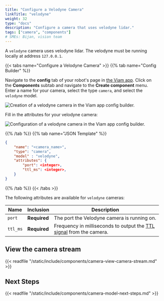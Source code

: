 ```yaml
---
title: "Configure a Velodyne Camera"
linkTitle: "velodyne"
weight: 32
type: "docs"
description: "Configure a camera that uses velodyne lidar."
tags: ["camera", "components"]
# SMEs: Bijan, vision team
---
```


A `velodyne` camera uses velodyne lidar.
The velodyne must be running locally at address `127.0.0.1`.

{{< tabs name="Configure a Velodyne Camera" >}}
{{% tab name="Config Builder" %}}

Navigate to the **config** tab of your robot's page in [the Viam app](https://app.viam.com).
Click on the **Components** subtab and navigate to the **Create component** menu.
Enter a name for your camera, select the type `camera`, and select the `velodyne` model.

![Creation of a velodyne camera in the Viam app config builder.](../img/create-velodyne.png)

Fill in the attributes for your velodyne camera:

![Configuration of a velodyne camera in the Viam app config builder.](../img/configure-velodyne.png)

{{% /tab %}}
{{% tab name="JSON Template" %}}

```json {class="line-numbers linkable-line-numbers"}
{
    "name": "<camera_name>",
    "type": "camera",
    "model" : "velodyne",
    "attributes": {
        "port": <integer>,
        "ttl_ms": <integer>,
    }
}
```

{{% /tab %}}
{{< /tabs >}}

The following attributes are available for `velodyne` cameras:

| Name | Inclusion | Description |
| ---- | --------- | ----------- |
| `port` | **Required** | The port the Velodyne camera is running on. |
| `ttl_ms` | **Required** | Frequency in milliseconds to output the [TTL signal](https://en.wikipedia.org/wiki/Transistor%E2%80%93transistor_logic) from the camera. |

## View the camera stream

{{< readfile "/static/include/components/camera-view-camera-stream.md" >}}

## Next Steps

{{< readfile "/static/include/components/camera-model-next-steps.md" >}}
